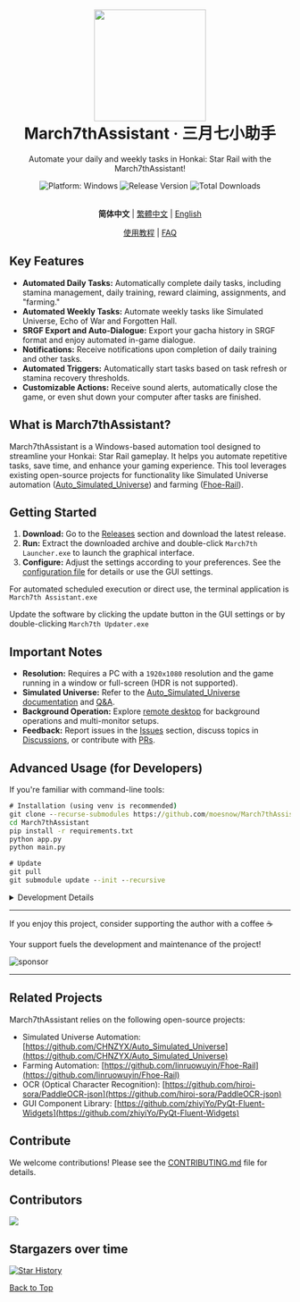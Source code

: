 <div align="center">
  <h1 align="center">
    <img src="./assets/screenshot/March7th.png" width="200">
    <br/>
    March7thAssistant · 三月七小助手
  </h1>
</div>

<p align="center">Automate your daily and weekly tasks in Honkai: Star Rail with the March7thAssistant!</p>

<div align="center">
  <img alt="Platform: Windows" src="https://img.shields.io/badge/platform-Windows-blue?style=flat-square&color=4096d8" />
  <img alt="Release Version" src="https://img.shields.io/github/v/release/moesnow/March7thAssistant?style=flat-square&color=f18cb9" />
  <img alt="Total Downloads" src="https://img.shields.io/github/downloads/moesnow/March7thAssistant/total?style=flat-square&color=4096d8" />
</div>

<br/>

<div align="center">

**简体中文** | [繁體中文](./README_TW.md) | [English](./README_EN.md)

  [使用教程](https://m7a.top/#/assets/docs/Tutorial) | [FAQ](https://m7a.top/#/assets/docs/FAQ)
</div>

## Key Features

*   **Automated Daily Tasks:**  Automatically complete daily tasks, including stamina management, daily training, reward claiming, assignments, and "farming."
*   **Automated Weekly Tasks:** Automate weekly tasks like Simulated Universe, Echo of War and Forgotten Hall.
*   **SRGF Export and Auto-Dialogue:** Export your gacha history in SRGF format and enjoy automated in-game dialogue.
*   **Notifications:** Receive notifications upon completion of daily training and other tasks.
*   **Automated Triggers:** Automatically start tasks based on task refresh or stamina recovery thresholds.
*   **Customizable Actions:**  Receive sound alerts, automatically close the game, or even shut down your computer after tasks are finished.

## What is March7thAssistant?

March7thAssistant is a Windows-based automation tool designed to streamline your Honkai: Star Rail gameplay.  It helps you automate repetitive tasks, save time, and enhance your gaming experience.  This tool leverages existing open-source projects for functionality like Simulated Universe automation ([Auto_Simulated_Universe](https://github.com/CHNZYX/Auto_Simulated_Universe)) and farming ([Fhoe-Rail](https://github.com/linruowuyin/Fhoe-Rail)).

## Getting Started

1.  **Download:**  Go to the [Releases](https://github.com/moesnow/March7thAssistant/releases/latest) section and download the latest release.
2.  **Run:**  Extract the downloaded archive and double-click `March7th Launcher.exe` to launch the graphical interface.
3.  **Configure:**  Adjust the settings according to your preferences.  See the [configuration file](assets/config/config.example.yaml) for details or use the GUI settings.

For automated scheduled execution or direct use, the terminal application is `March7th Assistant.exe`

Update the software by clicking the update button in the GUI settings or by double-clicking  `March7th Updater.exe`

## Important Notes

*   **Resolution:**  Requires a PC with a `1920x1080` resolution and the game running in a window or full-screen (HDR is not supported).
*   **Simulated Universe:**  Refer to the [Auto_Simulated_Universe documentation](https://github.com/Night-stars-1/Auto_Simulated_Universe_Docs/blob/docs/docs/guide/index.md) and [Q&A](https://github.com/Night-stars-1/Auto_Simulated_Universe_Docs/blob/docs/docs/guide/qa.md).
*   **Background Operation:** Explore [remote desktop](https://m7a.top/#/assets/docs/Background) for background operations and multi-monitor setups.
*   **Feedback:**  Report issues in the [Issues](https://github.com/moesnow/March7thAssistant/issues) section, discuss topics in [Discussions](https://github.com/moesnow/March7thAssistant/discussions), or contribute with [PRs](https://github.com/moesnow/March7thAssistant/pulls).

## Advanced Usage (for Developers)

If you're familiar with command-line tools:

```cmd
# Installation (using venv is recommended)
git clone --recurse-submodules https://github.com/moesnow/March7thAssistant
cd March7thAssistant
pip install -r requirements.txt
python app.py
python main.py

# Update
git pull
git submodule update --init --recursive
```

<details>
<summary>Development Details</summary>

The crop parameters can be obtained using the capture screenshot function in the assistant's toolbox.

The `python main.py` command supports arguments like `fight`, `universe`, and `forgottenhall`.

</details>

---

If you enjoy this project, consider supporting the author with a coffee ☕

Your support fuels the development and maintenance of the project!

![sponsor](assets/app/images/sponsor.jpg)

---

## Related Projects

March7thAssistant relies on the following open-source projects:

*   Simulated Universe Automation: [https://github.com/CHNZYX/Auto_Simulated_Universe](https://github.com/CHNZYX/Auto_Simulated_Universe)
*   Farming Automation: [https://github.com/linruowuyin/Fhoe-Rail](https://github.com/linruowuyin/Fhoe-Rail)
*   OCR (Optical Character Recognition): [https://github.com/hiroi-sora/PaddleOCR-json](https://github.com/hiroi-sora/PaddleOCR-json)
*   GUI Component Library: [https://github.com/zhiyiYo/PyQt-Fluent-Widgets](https://github.com/zhiyiYo/PyQt-Fluent-Widgets)

## Contribute

We welcome contributions! Please see the [CONTRIBUTING.md](CONTRIBUTING.md) file for details.

## Contributors

<a href="https://github.com/moesnow/March7thAssistant/graphs/contributors">

  <img src="https://contrib.rocks/image?repo=moesnow/March7thAssistant" />

</a>

## Stargazers over time

[![Star History](https://starchart.cc/moesnow/March7thAssistant.svg?variant=adaptive)](https://starchart.cc/moesnow/March7thAssistant)

[Back to Top](#)